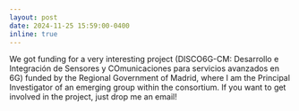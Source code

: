 ```yaml
---
layout: post
date: 2024-11-25 15:59:00-0400
inline: true
---
```


We got funding for a very interesting project (DISCO6G-CM: Desarrollo e Integración de Sensores y COmunicaciones para servicios avanzados en 6G) funded by the Regional Government of Madrid, where I am the Principal Investigator of an emerging group within the consortium. If you want to get involved in the project, just drop me an email!
